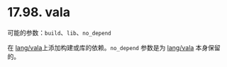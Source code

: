 # 17.98. vala

可能的参数：`build`、`lib`、`no_depend`

在 [lang/vala](https://cgit.freebsd.org/ports/tree/lang/vala/pkg-descr)上添加构建或库的依赖。`no_depend` 参数是为 [lang/vala](https://cgit.freebsd.org/ports/tree/lang/vala/pkg-descr) 本身保留的。
